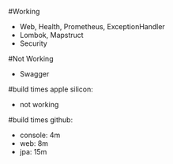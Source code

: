 #Working
- Web, Health, Prometheus, ExceptionHandler
- Lombok, Mapstruct
- Security
  
#Not Working
- Swagger

#build times apple silicon:
- not working

#build times github:
- console: 4m
- web: 8m
- jpa: 15m